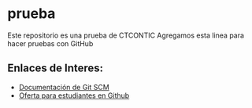 # prueba
Este repositorio es una prueba de CTCONTIC
Agregamos esta linea para hacer pruebas con GitHub

## Enlaces de Interes:

* [Documentación de Git SCM](https://git-scm.com/docs)
* [Oferta para estudiantes en Github](https://education.github.com/pack)
